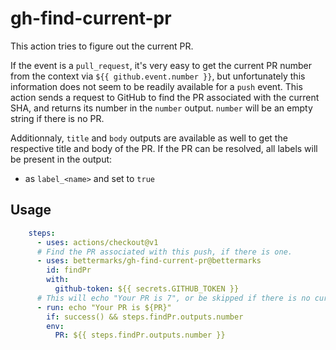 # gh-find-current-pr

This action tries to figure out the current PR.

If the event is a `pull_request`, it's very easy to get the current PR number
from the context via `${{ github.event.number }}`, but unfortunately this
information does not seem to be readily available for a `push` event.  This
action sends a request to GitHub to find the PR associated with the current SHA,
and returns its number in the `number` output. `number` will be an empty string if there is no
PR.

Additionnaly, `title` and `body` outputs are available as well to get the respective title and body of the PR.
If the PR can be resolved, all labels will be present in the output:
- as `label_<name>` and set to `true`

## Usage

```yaml
    steps:
      - uses: actions/checkout@v1
      # Find the PR associated with this push, if there is one.
      - uses: bettermarks/gh-find-current-pr@bettermarks
        id: findPr
        with:
          github-token: ${{ secrets.GITHUB_TOKEN }}
      # This will echo "Your PR is 7", or be skipped if there is no current PR.
      - run: echo "Your PR is ${PR}"
        if: success() && steps.findPr.outputs.number
        env:
          PR: ${{ steps.findPr.outputs.number }}
```

